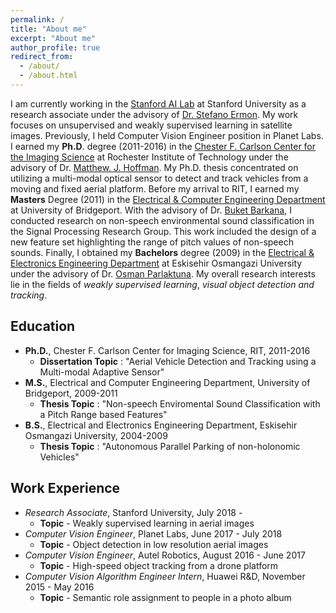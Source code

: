 ```yaml
---
permalink: /
title: "About me"
excerpt: "About me"
author_profile: true
redirect_from:
  - /about/
  - /about.html
---
```

I am currently working in the [Stanford AI Lab](http://ai.stanford.edu) at Stanford University as a research associate under the advisory of [Dr. Stefano Ermon](https://cs.stanford.edu/~ermon/). My work focuses on unsupervised and weakly supervised learning in satellite images. Previously, I held Computer Vision Engineer position in Planet Labs. I earned my **Ph.D**. degree (2011-2016) in the [Chester F. Carlson Center for the Imaging Science](https://www.cis.rit.edu) at Rochester Institute of Technology under the advisory of Dr. [Matthew. J. Hoffman](https://people.rit.edu/mjhsma/index.html). My Ph.D. thesis concentrated on utilizing a multi-modal optical sensor to detect and track vehicles from a moving and fixed aerial platform. Before my arrival to RIT, I earned my **Masters** Degree (2011) in the [Electrical & Computer Engineering Department](https://www.bridgeport.edu/academics/schools-colleges/school-engineering/departments/electrical-engineering-department/) at University of Bridgeport. With the advisory of Dr. [Buket Barkana](https://sites.google.com/site/drbuketbarkanaslab/), I conducted research on non-speech environmental sound classification in the Signal Processing Research Group. This work included the design of a new feature set highlighting the range of pitch values of non-speech sounds. Finally, I obtained my **Bachelors** degree (2009) in the [Electrical & Electronics Engineering Department](https://eee.ogu.edu.tr) at Eskisehir Osmangazi University under the advisory of Dr. [Osman Parlaktuna](https://scholar.google.com/citations?user=VpxK5TkAAAAJ&hl=en). My overall research interests lie in the fields of *weakly supervised learning*, *visual object detection and tracking*.

## Education

- **Ph.D.**, Chester F. Carlson Center for Imaging Science, RIT, 2011-2016
    - **Dissertation Topic** : "Aerial Vehicle Detection and Tracking using a Multi-modal Adaptive Sensor"
- **M.S.**, Electrical and Computer Engineering Department, University of Bridgeport, 2009-2011
    - **Thesis Topic** : "Non-speech Enviromental Sound Classification with a Pitch Range based Features"
- **B.S.**, Electrical and Electronics Engineering Department, Eskisehir Osmangazi University, 2004-2009
    - **Thesis Topic** : "Autonomous Parallel Parking of non-holonomic Vehicles"

## Work Experience
- *Research Associate*, Stanford University, July 2018 -
    * **Topic** - Weakly supervised learning in aerial images
- *Computer Vision Engineer*, Planet Labs, June 2017 - July 2018
    * **Topic** - Object detection in low resolution aerial images
- *Computer Vision Engineer*, Autel Robotics, August 2016 - June 2017
    * **Topic** - High-speed object tracking from a drone platform
- *Computer Vision Algorithm Engineer Intern*, Huawei R&D, November 2015 - May 2016   
    * **Topic** - Semantic role assignment to people in a photo album
